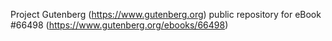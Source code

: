 Project Gutenberg (https://www.gutenberg.org) public repository for
eBook #66498 (https://www.gutenberg.org/ebooks/66498)
